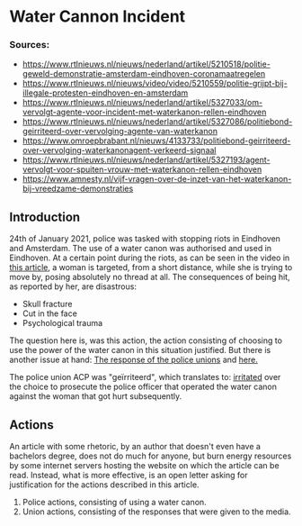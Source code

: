 # Water Cannon Incident

### Sources:

* https://www.rtlnieuws.nl/nieuws/nederland/artikel/5210518/politie-geweld-demonstratie-amsterdam-eindhoven-coronamaatregelen
* https://www.rtlnieuws.nl/nieuws/video/video/5210559/politie-grijpt-bij-illegale-protesten-eindhoven-en-amsterdam
* https://www.rtlnieuws.nl/nieuws/nederland/artikel/5327033/om-vervolgt-agente-voor-incident-met-waterkanon-rellen-eindhoven
* https://www.rtlnieuws.nl/nieuws/nederland/artikel/5327086/politiebond-geirriteerd-over-vervolging-agente-van-waterkanon
* https://www.omroepbrabant.nl/nieuws/4133733/politiebond-geirriteerd-over-vervolging-waterkanonagent-verkeerd-signaal
* https://www.rtlnieuws.nl/nieuws/nederland/artikel/5327193/agent-vervolgt-voor-spuiten-vrouw-met-waterkanon-rellen-eindhoven
* https://www.amnesty.nl/vijf-vragen-over-de-inzet-van-het-waterkanon-bij-vreedzame-demonstraties

## Introduction

24th of January 2021, police was tasked with stopping riots in Eindhoven and
Amsterdam. The use of a water canon was authorised and used in Eindhoven. At a
certain point during the riots, as can be seen in the video in
[this article](https://www.rtlnieuws.nl/nieuws/nederland/artikel/5327086/politiebond-geirriteerd-over-vervolging-agente-van-waterkanon),
a woman is targeted, from a short distance, while she is trying to move by,
posing absolutely no thread at all. The consequences of being hit, as reported
by her, are disastrous:

* Skull fracture
* Cut in the face
* Psychological trauma

The question here is, was this action, the action consisting of choosing to use
the power of the water canon in this situation justified. But there is another
issue at hand: [The response of the police unions](https://www.rtlnieuws.nl/nieuws/nederland/artikel/5327086/politiebond-geirriteerd-over-vervolging-agente-van-waterkanon)
and [here.](https://www.omroepbrabant.nl/nieuws/4133733/politiebond-geirriteerd-over-vervolging-waterkanonagent-verkeerd-signaal)

The police union ACP was "geïrriteerd", which translates to: [irritated](https://translate.google.com/details?sl=auto&tl=en&text=ge%C3%AFrriteerd&op=translate)
over the choice to prosecute the police officer that operated the water canon
against the woman that got hurt subsequently.

## Actions

An article with some rhetoric, by an author that doesn't even have a bachelors
degree, does not do much for anyone, but burn energy resources by some
internet servers hosting the website on which the article can be read.
Instead, what is more effective, is an open letter asking for justification for
the actions described in this article.

1. Police actions, consisting of using a water canon.
2. Union actions, consisting of the responses that were given to the media.




